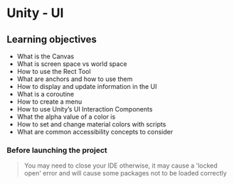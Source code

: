 # Unity - UI

## Learning objectives

- What is the Canvas
- What is screen space vs world space
- How to use the Rect Tool
- What are anchors and how to use them
- How to display and update information in the UI
- What is a coroutine
- How to create a menu
- How to use Unity’s UI Interaction Components
- What the alpha value of a color is
- How to set and change material colors with scripts
- What are common accessibility concepts to consider

### Before launching the project

> You may need to close your IDE otherwise, it may cause a 'locked open'
error and will cause some packages not to be loaded correctly
